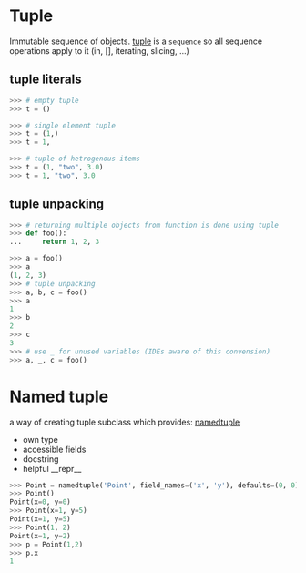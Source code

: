 # Tuple
Immutable sequence of objects.
[tuple](https://docs.python.org/3/library/stdtypes.html#tuple) is a `sequence` so all sequence operations apply to it (in, [], iterating, slicing, ...)
## tuple literals
```python
>>> # empty tuple
>>> t = ()

>>> # single element tuple
>>> t = (1,)
>>> t = 1,

>>> # tuple of hetrogenous items
>>> t = (1, "two", 3.0)
>>> t = 1, "two", 3.0
```
## tuple unpacking
```python
>>> # returning multiple objects from function is done using tuple
>>> def foo():
...     return 1, 2, 3

>>> a = foo()
>>> a
(1, 2, 3)
>>> # tuple unpacking
>>> a, b, c = foo()
>>> a
1
>>> b
2
>>> c
3
>>> # use _ for unused variables (IDEs aware of this convension)
>>> a, _, c = foo()
```
# Named tuple
a way of creating tuple subclass which provides:
[namedtuple](https://docs.python.org/3/library/collections.html#collections.namedtuple)
 - own type
 - accessible fields
 - docstring
 - helpful \_\_repr\_\_
 
 ```python
>>> Point = namedtuple('Point', field_names=('x', 'y'), defaults=(0, 0))
>>> Point()
Point(x=0, y=0)
>>> Point(x=1, y=5)
Point(x=1, y=5)
>>> Point(1, 2)
Point(x=1, y=2)
>>> p = Point(1,2)
>>> p.x
1
 ```

<!--stackedit_data:
eyJoaXN0b3J5IjpbLTgzODg3NTM1NCwxMzg5Mzg5MDM5LC0xOT
E1NDk5MTYxLDEwMDcyNzk2NzldfQ==
-->